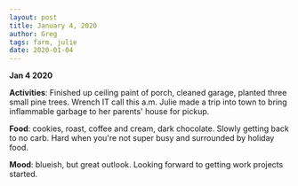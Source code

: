 ```yaml
---
layout: post
title: January 4, 2020
author: Greg
tags: farm, julie
date: 2020-01-04
---
```


**Jan 4 2020**

__Activities__: Finished up ceiling paint of porch, cleaned garage, planted three small pine trees. Wrench IT call this a.m. Julie made a trip into town to bring inflammable garbage to her parents' house for pickup.  

__Food__: cookies, roast, coffee and cream, dark chocolate. Slowly getting back to no carb. Hard when you're not super busy and surrounded by holiday food.  

__Mood__: blueish, but great outlook. Looking forward to getting work projects started.   
